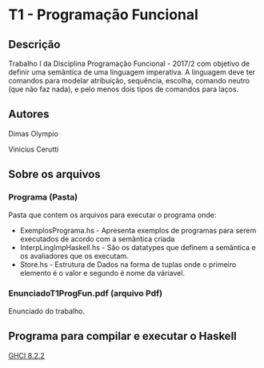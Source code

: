 # T1 - Programação Funcional #
## Descrição ##
Trabalho I da Disciplina Programação Funcional - 2017/2 com objetivo de definir uma semântica de uma linguagem imperativa. A linguagem deve ter comandos para modelar atribuição, sequência, escolha, comando neutro (que não faz nada), e pelo menos dois tipos de comandos para laços.

## Autores ##
Dimas Olympio

Vinicius Cerutti

## Sobre os arquivos ##
### Programa (Pasta) ###
Pasta que contem os arquivos para executar o programa onde:
* ExemplosPrograma.hs - Apresenta exemplos de programas para serem executados de acordo com a semântica criada
* InterpLingImpHaskell.hs - São os datatypes que definem a semântica e os avaliadores que os executam.
* Store.hs - Estrutura de Dados na forma de tuplas onde o primeiro elemento é o valor e segundo é nome da váriavel.

 ### EnunciadoT1ProgFun.pdf (arquivo Pdf) ###
 Enunciado do trabalho.
 
 ## Programa para compilar e executar o Haskell ##
 [GHCI 8.2.2](https://www.haskell.org/platform/)
